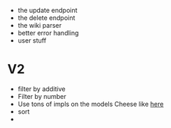 - the update endpoint
- the delete endpoint
- the wiki parser
- better error handling
- user stuff




# V2
- filter by additive
- Filter by number
- Use tons of impls on the models Cheese like [here](https://github.com/rust-lang/crates.io/blob/b4d49ac32c5561a7a4a0948ce5ba9ada7b8924fb/src/krate/mod.rs)
- sort
- 